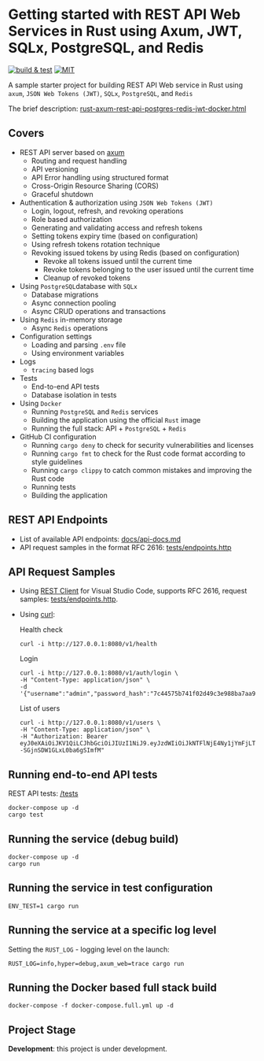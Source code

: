 # Getting started with REST API Web Services in Rust using Axum, JWT, SQLx, PostgreSQL, and Redis

[![build & test](https://github.com/sheroz/axum-web/actions/workflows/ci.yml/badge.svg)](https://github.com/sheroz/axum-web/actions/workflows/ci.yml)
[![MIT](https://img.shields.io/github/license/sheroz/axum-web)](https://github.com/sheroz/axum-web/tree/main/LICENSE)

A sample starter project for building REST API Web service in Rust using `axum`, `JSON Web Tokens (JWT)`, `SQLx`, `PostgreSQL`, and `Redis`

The brief description: [rust-axum-rest-api-postgres-redis-jwt-docker.html](https://sheroz.com/pages/blog/rust-axum-rest-api-postgres-redis-jwt-docker.html)

## Covers

- REST API server based on [axum](https://github.com/tokio-rs/axum)
  - Routing and request handling
  - API versioning
  - API Error handling using structured format
  - Cross-Origin Resource Sharing (CORS)
  - Graceful shutdown
- Authentication & authorization using `JSON Web Tokens (JWT)`
  - Login, logout, refresh, and revoking operations
  - Role based authorization
  - Generating and validating access and refresh tokens
  - Setting tokens expiry time (based on configuration)
  - Using refresh tokens rotation technique
  - Revoking issued tokens by using Redis (based on configuration)
    - Revoke all tokens issued until the current time
    - Revoke tokens belonging to the user issued until the current time
    - Cleanup of revoked tokens
- Using `PostgreSQL`database with `SQLx`
  - Database migrations
  - Async connection pooling
  - Async CRUD operations and transactions
- Using `Redis` in-memory storage
  - Async `Redis` operations
- Configuration settings
  - Loading and parsing `.env` file
  - Using environment variables
- Logs
  - `tracing` based logs
- Tests
  - End-to-end API tests
  - Database isolation in tests
- Using `Docker`
  - Running `PostgreSQL` and `Redis` services
  - Building the application using the official `Rust` image
  - Running the full stack: API + `PostgreSQL` + `Redis`
- GitHub CI configuration
  - Running `cargo deny` to check for security vulnerabilities and licenses
  - Running `cargo fmt` to check for the Rust code format according to style guidelines
  - Running `cargo clippy` to catch common mistakes and improving the Rust code
  - Running tests
  - Building the application

## REST API Endpoints

- List of available API endpoints: [docs/api-docs.md](/docs/api-docs.md)
- API request samples in the format RFC 2616: [tests/endpoints.http](/tests/endpoints.http)

## API Request Samples

- Using [REST Client](https://marketplace.visualstudio.com/items?itemName=humao.rest-client) for Visual Studio Code,
supports RFC 2616, request samples: [tests/endpoints.http](/tests/endpoints.http).
- Using [curl](https://curl.se/):

  Health check

  ```shell
  curl -i http://127.0.0.1:8080/v1/health
  ```

  Login

  ```shell
  curl -i http://127.0.0.1:8080/v1/auth/login \
  -H "Content-Type: application/json" \
  -d '{"username":"admin","password_hash":"7c44575b741f02d49c3e988ba7aa95a8fb6d90c0ef63a97236fa54bfcfbd9d51"}'
  ```

  List of users

  ```shell
  curl -i http://127.0.0.1:8080/v1/users \
  -H "Content-Type: application/json" \
  -H "Authorization: Bearer eyJ0eXAiOiJKV1QiLCJhbGciOiJIUzI1NiJ9.eyJzdWIiOiJkNTFlNjE4Ny1jYmFjLTQ0ZmEtOWE5NS04ZjFkZWJkYmFlZWEiLCJqdGkiOiIwN2Y3OWE0OC1kMWFhLTQ1ZjItOWE5NS05Y2M5MGZiY2UyYTciLCJpYXQiOjE3MzYwMTA3MjIsImV4cCI6MTczNjAxNDMyMiwidHlwIjowLCJyb2xlcyI6ImFkbWluIn0.3f2c_5PyPXMhgu0FIX4--SGjnSDW1GLxL0ba6gSImfM"
  ```

## Running end-to-end API tests

REST API tests: [/tests](/tests)

```shell
docker-compose up -d
cargo test
```

## Running the service (debug build)

```shell
docker-compose up -d
cargo run
```

## Running the service in test configuration

```shell
ENV_TEST=1 cargo run
```

## Running the service at a specific log level

Setting the `RUST_LOG` - logging level on the launch:

```shell
RUST_LOG=info,hyper=debug,axum_web=trace cargo run
```

## Running the Docker based full stack build

```shell
docker-compose -f docker-compose.full.yml up -d
```

## Project Stage

**Development**: this project is under development.
